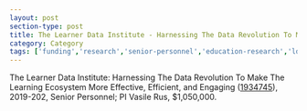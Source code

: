 ```yaml
---
layout: post
section-type: post
title: The Learner Data Institute - Harnessing The Data Revolution To Make The Learning Ecosystem More Effective, Efficient, and Engaging
category: Category
tags: ['funding','research','senior-personnel','education-research','ldi']
---
```

The Learner Data Institute: Harnessing The Data Revolution To Make The Learning Ecosystem More Effective, Efficient, and Engaging ([1934745](https://www.nsf.gov/awardsearch/showAward?AWD_ID=1934745&HistoricalAwards=false)), 2019-202, Senior Personnel; PI Vasile Rus, $1,050,000. 